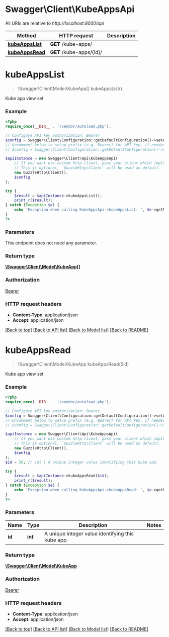 # Swagger\Client\KubeAppsApi

All URIs are relative to *http://localhost:8000/api*

Method | HTTP request | Description
------------- | ------------- | -------------
[**kubeAppsList**](KubeAppsApi.md#kubeAppsList) | **GET** /kube-apps/ | 
[**kubeAppsRead**](KubeAppsApi.md#kubeAppsRead) | **GET** /kube-apps/{id}/ | 


# **kubeAppsList**
> \Swagger\Client\Model\KubeApp[] kubeAppsList()



Kube app view set

### Example
```php
<?php
require_once(__DIR__ . '/vendor/autoload.php');

// Configure API key authorization: Bearer
$config = Swagger\Client\Configuration::getDefaultConfiguration()->setApiKey('Authorization', 'YOUR_API_KEY');
// Uncomment below to setup prefix (e.g. Bearer) for API key, if needed
// $config = Swagger\Client\Configuration::getDefaultConfiguration()->setApiKeyPrefix('Authorization', 'Bearer');

$apiInstance = new Swagger\Client\Api\KubeAppsApi(
    // If you want use custom http client, pass your client which implements `GuzzleHttp\ClientInterface`.
    // This is optional, `GuzzleHttp\Client` will be used as default.
    new GuzzleHttp\Client(),
    $config
);

try {
    $result = $apiInstance->kubeAppsList();
    print_r($result);
} catch (Exception $e) {
    echo 'Exception when calling KubeAppsApi->kubeAppsList: ', $e->getMessage(), PHP_EOL;
}
?>
```

### Parameters
This endpoint does not need any parameter.

### Return type

[**\Swagger\Client\Model\KubeApp[]**](../Model/KubeApp.md)

### Authorization

[Bearer](../../README.md#Bearer)

### HTTP request headers

 - **Content-Type**: application/json
 - **Accept**: application/json

[[Back to top]](#) [[Back to API list]](../../README.md#documentation-for-api-endpoints) [[Back to Model list]](../../README.md#documentation-for-models) [[Back to README]](../../README.md)

# **kubeAppsRead**
> \Swagger\Client\Model\KubeApp kubeAppsRead($id)



Kube app view set

### Example
```php
<?php
require_once(__DIR__ . '/vendor/autoload.php');

// Configure API key authorization: Bearer
$config = Swagger\Client\Configuration::getDefaultConfiguration()->setApiKey('Authorization', 'YOUR_API_KEY');
// Uncomment below to setup prefix (e.g. Bearer) for API key, if needed
// $config = Swagger\Client\Configuration::getDefaultConfiguration()->setApiKeyPrefix('Authorization', 'Bearer');

$apiInstance = new Swagger\Client\Api\KubeAppsApi(
    // If you want use custom http client, pass your client which implements `GuzzleHttp\ClientInterface`.
    // This is optional, `GuzzleHttp\Client` will be used as default.
    new GuzzleHttp\Client(),
    $config
);
$id = 56; // int | A unique integer value identifying this kube app.

try {
    $result = $apiInstance->kubeAppsRead($id);
    print_r($result);
} catch (Exception $e) {
    echo 'Exception when calling KubeAppsApi->kubeAppsRead: ', $e->getMessage(), PHP_EOL;
}
?>
```

### Parameters

Name | Type | Description  | Notes
------------- | ------------- | ------------- | -------------
 **id** | **int**| A unique integer value identifying this kube app. |

### Return type

[**\Swagger\Client\Model\KubeApp**](../Model/KubeApp.md)

### Authorization

[Bearer](../../README.md#Bearer)

### HTTP request headers

 - **Content-Type**: application/json
 - **Accept**: application/json

[[Back to top]](#) [[Back to API list]](../../README.md#documentation-for-api-endpoints) [[Back to Model list]](../../README.md#documentation-for-models) [[Back to README]](../../README.md)

